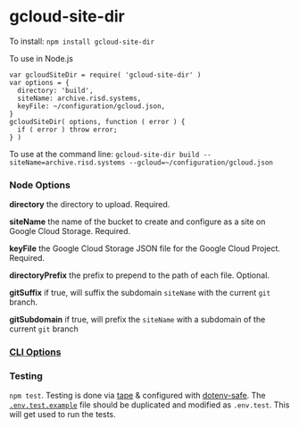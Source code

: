 # gcloud-site-dir

To install: `npm install gcloud-site-dir`

To use in Node.js

```
var gcloudSiteDir = require( 'gcloud-site-dir' )
var options = {
  directory: 'build',
  siteName: archive.risd.systems,
  keyFile: ~/configuration/gcloud.json,
}
gcloudSiteDir( options, function ( error ) {
  if ( error ) throw error;
} )
```

To use at the command line: `gcloud-site-dir build --siteName=archive.risd.systems --gcloud=~/configuration/gcloud.json`

### Node Options

**directory** the directory to upload. Required.

**siteName** the name of the bucket to create and configure as a site on Google Cloud Storage. Required.

**keyFile** the Google Cloud Storage JSON file for the Google Cloud Project. Required.

**directoryPrefix** the prefix to prepend to the path of each file. Optional.

**gitSuffix** if true, will suffix the subdomain `siteName` with the current `git` branch.

**gitSubdomain** if true, will prefix the `siteName` with a subdomain of the current `git` branch

### [CLI Options](bin/cli-help.txt)

### Testing

`npm test`. Testing is done via [tape](https://www.npmjs.com/package/tape) & configured with [dotenv-safe](https://www.npmjs.com/package/dotenv-safe). The [`.env.test.example`](/.env.test.example) file should be duplicated and modified as `.env.test`. This will get used to run the tests.
